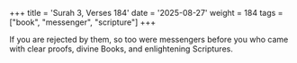 +++
title = 'Surah 3, Verses 184'
date = '2025-08-27'
weight = 184
tags = ["book", "messenger", "scripture"]
+++

If you are rejected by them, so too were messengers before you who came with clear proofs, divine Books, and enlightening Scriptures. 